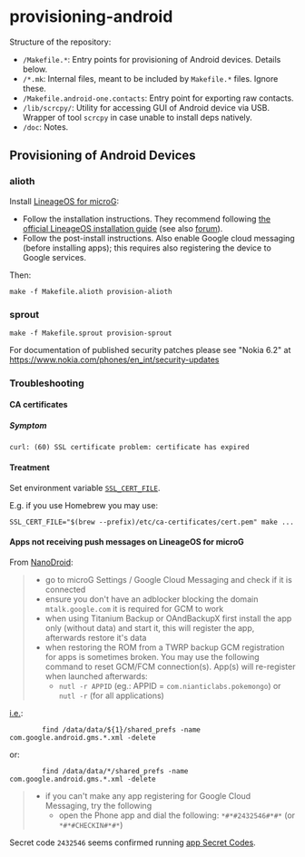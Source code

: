 # provisioning-android

Structure of the repository:
* `/Makefile.*`:
  Entry points for provisioning of Android devices.
  Details below.
* `/*.mk`:
  Internal files, meant to be included by `Makefile.*` files.
  Ignore these.
* `/Makefile.android-one.contacts`:
  Entry point for exporting raw contacts.
* `/lib/scrcpy/`:
  Utility for accessing GUI of Android device via USB.
  Wrapper of tool `scrcpy` in case unable to install deps natively.
* `/doc`:
  Notes.

## Provisioning of Android Devices

### alioth

Install [LineageOS for microG](https://lineage.microg.org):
* Follow the installation instructions.
  They recommend following [the official LineageOS installation guide](https://wiki.lineageos.org/devices/alioth/install)
  (see also [forum](https://forum.xda-developers.com/t/rom-official-alioth-aliothin-12-1-lineageos-19-1.4418635/)).
* Follow the post-install instructions.
  Also enable Google cloud messaging (before installing apps); this requires also registering the device to Google services.

Then:

```
make -f Makefile.alioth provision-alioth
```

### sprout

```
make -f Makefile.sprout provision-sprout
```

For documentation of published security patches please see "Nokia 6.2" at https://www.nokia.com/phones/en_int/security-updates

### Troubleshooting

#### CA certificates

##### Symptom

```
curl: (60) SSL certificate problem: certificate has expired
```

#### Treatment

Set environment variable [`SSL_CERT_FILE`](https://manpages.debian.org/testing/openssl/openssl-env.7ssl.en.html).

E.g. if you use Homebrew you may use:
```
SSL_CERT_FILE="$(brew --prefix)/etc/ca-certificates/cert.pem" make ...
```

#### Apps not receiving push messages on LineageOS for microG

From [NanoDroid](https://gitlab.com/Nanolx/NanoDroid/-/blob/feb90370c130c6255d6e920e3facceb640ce8f20/doc/Issues.md#L136-142):
>   * go to microG Settings / Google Cloud Messaging and check if it is connected
>   * ensure you don't have an adblocker blocking the domain `mtalk.google.com` it is required for GCM to work
>   * when using Titanium Backup or OAndBackupX first install the app only (without data) and start it, this will register the app, afterwards restore it's data
>   * when restoring the ROM from a TWRP backup GCM registration for apps is sometimes broken. You may use the following command to reset GCM/FCM connection(s). App(s) will re-register when launched afterwards:
>      * `nutl -r APPID` (eg.: APPID = `com.nianticlabs.pokemongo`) or `nutl -r` (for all applications)

[i.e.](https://gitlab.com/Nanolx/NanoDroid/-/blob/feb90370c130c6255d6e920e3facceb640ce8f20/Full/system/bin/nanodroid-util#L55-57):
```
		find /data/data/${1}/shared_prefs -name com.google.android.gms.*.xml -delete
```
or:
```
		find /data/data/*/shared_prefs -name com.google.android.gms.*.xml -delete
```

>   * if you can't make any app registering for Google Cloud Messaging, try the following
>      * open the Phone app and dial the following: `*#*#2432546#*#*` (or ` *#*#CHECKIN#*#*`)

Secret code `2432546` seems confirmed running [app Secret Codes](https://f-droid.org/packages/fr.simon.marquis.secretcodes/).
